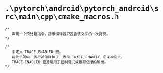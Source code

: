 # `.\pytorch\android\pytorch_android\src\main\cpp\cmake_macros.h`

```
/*
   声明一个预处理指令，指示编译器只包含该文件的一次拷贝。
*/

/* 
   未定义 TRACE_ENABLED 宏。
   在此示例中，该行被注释掉了，表示 TRACE_ENABLED 宏未被定义。
   TRACE_ENABLED 宏通常用于控制调试或跟踪信息的输出。
*/
```